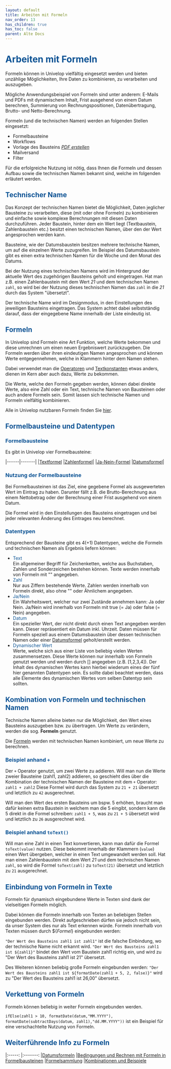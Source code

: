 ```yaml
---
layout: default
title: Arbeiten mit Formeln
nav_order: 13
has_children: true
has_toc: false
parent: Alte Docs
---
```


# <span style="color:#0b5394">**Arbeiten mit Formeln**</span>

Formeln können in Univelop vielfältig eingesetzt werden und bieten unzählige Möglichkeiten, Ihre Daten zu kombinieren, zu verarbeiten und auszugeben.

Mögliche Anwendungsbeispiel von Formeln sind unter anderem: E-Mails und PDFs mit dynamischem Inhalt, Frist ausgehend von einem Datum berechnen, Summierung von Rechnungspositionen, Datenübertragung, Brutto- und Netto-Berechnung.

Formeln (und die technischen Namen) werden an folgenden Stellen eingesetzt:

-   Formelbausteine
-   Workflows
-   Vorlage des Bausteins [_PDF erstellen_](/docs/record-spec-settings/grand-child-expanded/create-pdf.html)
-   Mailversand
-   Filter

Für die erfolgreiche Nutzung ist nötig, dass Ihnen die Formeln und dessen Aufbau sowie die technischen Namen bekannt sind, welche im folgenden erläutert werden.

## <span style="color:#0b5394">Technischer Name</span>

Das Konzept der technischen Namen bietet die Möglichkeit, Daten jeglicher Bausteine zu verarbeiten, diese (mit oder ohne Formeln) zu kombinieren und einfache sowie komplexe Berechnungen mit diesen Daten durchzuführen.
Jeder Baustein, hinter dem ein Wert liegt (Textbaustein, Zahlenbaustein etc.) besitzt einen technischen Namen, über den der Wert angesprochen werden kann.

Bausteine, wie der Datumsbaustein besitzen mehrere technische Namen, um auf die einzelnen Werte zuzugreifen.
Im Beispiel des Datumsbaustein gibt es einen extra technischen Namen für die Woche und den Monat des Datums.

Bei der Nutzung eines technischen Namens wird im Hintergrund der aktuelle Wert des zugehörigen Bausteins geholt und eingetragen.
Hat man z.B. einen Zahlenbaustein mit dem Wert _21_ und dem technischen Namen `zahl`, so wird bei der Nutzung dieses technischen Namen
das `zahl` in die _21_ durch das System "übersetzt".

Der technische Name wird im Designmodus, in den Einstellungen des jeweiligen Bausteins eingetragen.
Das System achtet dabei selbstständig darauf, dass der eingegebene Name innerhalb der Liste eindeutig ist.

## <span style="color:#0b5394">Formeln</span>

In Univelop sind Formeln eine Art Funktion, welche Werte bekommen und diese umrechnen um einen neuen Ergebniswert zurückzugeben.
Die Formeln werden über ihren eindeutigen Namen angesprochen und können Werte entgegennehmen, welche in Klammern hinter dem Namen stehen.

Dabei verwendet man die [Operatoren](/docs/formulas/childs/other-formulas.html#operatoren) und [Textkonstanten](/docs/formulas/childs/text-formulas.html#textkonstanten) etwas anders, dienen im Kern aber auch dazu, Werte zu bekommen.

Die Werte, welche den Formeln gegeben werden, können dabei direkte Werte, also eine Zahl oder ein Text, technische Namen von Bausteinen oder auch andere Formeln sein.
Somit lassen sich technische Namen und Formeln vielfältig kombinieren.

Alle in Univelop nutzbaren Formeln finden Sie [hier](/docs/formulas/formulas.html).

## <span style="color:#0b5394">Formelbausteine und Datentypen</span>

### <span style="color:#0b5394">Formelbausteine</span>

Es gibt in Univelop vier Formelbausteine:

|------|-------|
|[Textformel](/docs/record-spec-settings/grand-child-expanded/textformular.html) |[Zahlenformel](/docs/record-spec-settings/grand-child-expanded/numberformular.html)|
|[Ja-Nein-Formel](/docs/record-spec-settings/grand-child-expanded/boolformular.html) |[Datumsformel](/docs/record-spec-settings/grand-child-expanded/dateformular.html)|

### <span style="color:#0b5394">Nutzung der Formelbausteine</span>

Bei Formelbausteinen ist das Ziel, eine gegebene Formel als ausgewerteten Wert im Eintrag zu haben.
Darunter fällt z.B. die Brutto-Berechnung aus einem Nettobetrag oder der Berechnung einer Frist ausgehend von einem Datum.

Die Formel wird in den Einstellungen des Bausteins eingetragen und bei jeder relevanten Änderung des Eintrages neu berechnet.

### <span style="color:#0b5394">Datentypen</span>

Entsprechend der Bausteine gibt es 4(+1) Datentypen, welche die Formeln und technischen Namen als Ergebnis liefern können:

-   <span style="color:#0b5394">Text</span>  
     Ein allgemeiner Begriff für Zeichenketten, welche aus Buchstaben, Zahlen und Sonderzeichen bestehen können.
    Texte werden innerhalb von Formeln mit "" angegeben.
-   <span style="color:#0b5394">Zahl</span>  
     Nur aus Ziffern bestehende Werte.
    Zahlen werden innerhalb von Formeln direkt, also ohne "" oder Ähnlichem angegeben.
-   <span style="color:#0b5394">Ja/Nein</span>  
     Ein Wahrheitswert, welcher nur zwei Zustände annehmen kann: Ja oder Nein.
    Ja/Nein wird innerhalb von Formeln mit true (= Ja) oder false (= Nein) angegeben.
-   <span style="color:#0b5394">Datum</span>  
     Ein spezieller Wert, der nicht direkt durch einen Text angegeben werden kann.
    Dieser repräsentiert ein Datum inkl. Uhrzeit.
    Daten müssen für Formeln speziell aus einem Datumsbaustein über dessen technischen Namen oder einer [Datumsformel](/docs/formulas/childs/date-formulas.html) geholt/erstellt werden.
-   <span style="color:#0b5394">Dynamischer Wert</span>  
     Werte, welche sich aus einer Liste von beliebig vielen Werten zusammensetzen.
    Diese Werte können nur innerhalb von Formeln genutzt werden und werden durch [] angegeben (z.B. [1,2,3,4]).
    Der Inhalt des dynamischen Wertes kann hierbei wiederum eines der fünf hier genannten Datentypen sein.
    Es sollte dabei beachtet werden, dass alle Elemente des dynamischen Wertes vom selben Datentyp sein sollten.

## <span style="color:#0b5394">Kombination von Formeln und technischen Namen</span>

Technische Namen alleine bieten nur die Möglichkeit, den Wert eines Bausteins auszugeben bzw. zu übertragen.
Um Werte zu verändern, werden die sog. **Formeln** genutzt.

Die [Formeln](/docs/formulas/formulas.html) werden mit technischen Namen kombiniert, um neue Werte zu berechnen.

### <span style="color:#0b5394">Beispiel anhand `+`</span>

Der `+` Operator genutzt, um zwei Werte zu addieren.
Will man nun die Werte zweier Bausteine (zahl1, zahl2) addieren, so geschieht dies über die Kombination der technischen Namen der Bausteine mit dem `+` Operator:
`zahl1 + zahl2`
Diese Formel wird durch das System zu `21 + 21` übersetzt und letztlich zu `42` ausgerechnet.

Will man den Wert des ersten Bausteins um bspw. 5 erhöhen, braucht man dafür keinen extra Baustein in welchem man die 5 eingibt, sondern kann die 5 direkt in die Formel schreiben:
`zahl1 + 5`, was zu `21 + 5` übersetzt wird und letztlich zu `26` ausgerechnet wird.

### <span style="color:#0b5394">Beispiel anhand `toText()`</span>

Will man eine Zahl in einen Text konvertieren, kann man dafür die Formel `toText(value)` nutzen.
Diese bekommt innerhalb der Klammern (`value`) einen Wert übergeben, welcher in einen Text umgewandelt werden soll.
Hat man einen Zahlenbaustein mit dem Wert _21_ und dem technischen Namen `zahl`, so wird die Formel `toText(zahl)` zu `toText(21)` übersetzt und letztlich zu `21` ausgerechnet.

## <span style="color:#0b5394">Einbindung von Formeln in Texte</span>

Formeln für dynamisch eingebundene Werte in Texten sind dank der vielseitigen Formeln möglich.

Dabei können die Formeln innerhalb von Texten an beliebigen Stellen eingebunden werden.
Direkt aufgeschrieben dürfen sie jedoch nicht sein, da unser System dies nur als Text erkennen würde.
Formeln innerhalb von Texten müssen durch ${_Formel_} eingebunden werden:

`"Der Wert des Bausteins zahl1 ist zahl1"` ist die falsche Einbindung, wo der technische Name nicht erkannt wird.
`"Der Wert des Bausteins zahl1 ist ${zahl1}"` bindet den Wert vom Baustein zahl1 richtig ein, und wird zu "Der Wert des Bausteins zahl1 ist 21" übersetzt.

Des Weiteren können beliebig große Formeln eingebunden werden:
`"Der Wert des Bausteins zahl1 ist ${formatDate(zahl1 + 5, 2, false)}"` wird zu "Der Wert des Bausteins zahl1 ist 26,00" übersetzt.

## <span style="color:#0b5394">Verkettung von Formeln</span>

Formeln können beliebig in weiter Formeln eingebunden werden.

`ifElse(zahl1 > 10, formatDate(datum,"MM.YYYY"), formatDate(subtractDays(datum, zahl1),"dd.MM.YYYY"))` ist ein Beispiel für eine verschachtelte Nutzung von Formeln.

## <span style="color:#0b5394">Weiterführende Info zu Formeln</span>

|:-----: |:-------:
|[Datumsformeln](/docs/formulary/childs/formula%20date.html) |[Bedingungen und Rechnen mit Formeln in Formelbausteinen](/docs/formulary/childs/condition-calculate-with.html)
|[Formelsammlung](/docs/formulas/formulas.html) |[Kombinationen und Beispiele](/docs/formulary/childs/combinations-examples.html)
